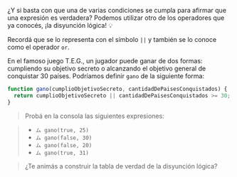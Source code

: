 ¿Y si basta con que una de varias condiciones se cumpla para afirmar que una expresión es verdadera? Podemos utilizar otro de los operadores que ya conocés, ¡la disyunción lógica! :bulb:

Recordá que se lo representa con el símbolo `||` y también se lo conoce como el operador `or`.

En el famoso juego T.E.G., un jugador puede ganar de dos formas: cumpliendo su objetivo secreto o alcanzando el objetivo general de conquistar 30 países. Podríamos definir `gano` de la siguiente forma:

```javascript
function gano(cumplioObjetivoSecreto, cantidadDePaisesConquistados) {
  return cumplioObjetivoSecreto || cantidadDePaisesConquistados >= 30;
}
```

> Probá en la consola las siguientes expresiones:
 
>* `ム gano(true, 25)`
>* `ム gano(false, 30)`
>* `ム gano(false, 20)`
>* `ム gano(true, 31)`
 
> ¿Te animás a construir la tabla de verdad de la disyunción lógica?
